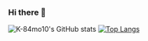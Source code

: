 ### Hi there 👋

![K-84mo10's GitHub stats](https://github-readme-stats.vercel.app/api?username=k-84mo10&count_private=true)
[![Top Langs](https://github-readme-stats.vercel.app/api/top-langs/?username=k-84mo10&count_private=true&layout=compact)](https://github.com/k-84mo10/github-readme-stats)

<!--
**k-84mo10/k-84mo10** is a ✨ _special_ ✨ repository because its `README.md` (this file) appears on your GitHub profile.

Here are some ideas to get you started:

- 🔭 I’m currently working on ...
- 🌱 I’m currently learning ...
- 👯 I’m looking to collaborate on ...
- 🤔 I’m looking for help with ...
- 💬 Ask me about ...
- 📫 How to reach me: ...
- 😄 Pronouns: ...
- ⚡ Fun fact: ...
-->
